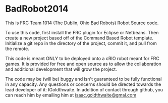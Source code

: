 BadRobot2014
============

This is FRC Team 1014 (The Dublin, Ohio Bad Robots) Robot Source code. 

To use this code, first install the FRC plugin for Eclipse or Netbeans. Then create a new project based off of the Command Based Robot template. Initialize a git repo in the directory of the project, commit it, and pull from the remote. 

This code is meant ONLY to be deployed onto a cRIO robot meant for FRC games. It is provided for free and open source as to allow the collaboration and additional development that will grow the project.

The code may be (will be) buggy and isn't guaranteed to be fully functional in any capacity. Any questions or concerns should be directed towards the lead developer of it: IGoldthwaite. In addition of contact through github, you can reach him by emailing him at isaac.goldthwaite@gmal.com
